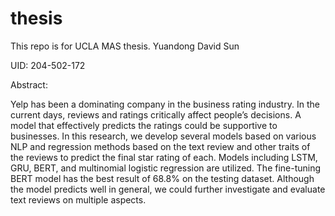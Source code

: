 # thesis
This repo is for UCLA MAS thesis. 
Yuandong David Sun

UID: 204-502-172

Abstract:

Yelp has been a dominating company in the business rating industry. In the current days,
reviews and ratings critically affect people’s decisions. A model that effectively predicts
the ratings could be supportive to businesses. In this research, we develop several models
based on various NLP and regression methods based on the text review and other traits of
the reviews to predict the final star rating of each. Models including LSTM, GRU, BERT,
and multinomial logistic regression are utilized. The fine-tuning BERT model has the best
result of 68.8% on the testing dataset. Although the model predicts well in general, we could
further investigate and evaluate text reviews on multiple aspects.
